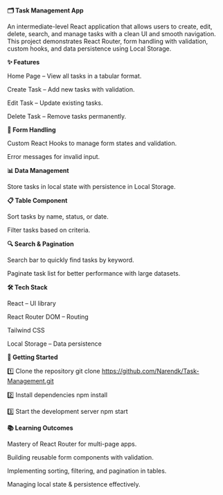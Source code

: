 **🗂️ Task Management App**

An intermediate-level React application that allows users to create, edit, delete, search, and manage tasks with a clean UI and smooth navigation.
This project demonstrates React Router, form handling with validation, custom hooks, and data persistence using Local Storage.

**✨ Features**

Home Page – View all tasks in a tabular format.

Create Task – Add new tasks with validation.

Edit Task – Update existing tasks.

Delete Task – Remove tasks permanently.

**📝 Form Handling**

Custom React Hooks to manage form states and validation.

Error messages for invalid input.

**📊 Data Management**

Store tasks in local state with persistence in Local Storage.

**📋 Table Component**

Sort tasks by name, status, or date.

Filter tasks based on criteria.

**🔍 Search & Pagination**

Search bar to quickly find tasks by keyword.

Paginate task list for better performance with large datasets.

**🛠️ Tech Stack**

React – UI library

React Router DOM – Routing

Tailwind CSS 

Local Storage – Data persistence

**🚀 Getting Started**

1️⃣ Clone the repository
git clone https://github.com/Narendk/Task-Management.git

2️⃣ Install dependencies
npm install

3️⃣ Start the development server
npm start

**📚 Learning Outcomes**

Mastery of React Router for multi-page apps.

Building reusable form components with validation.

Implementing sorting, filtering, and pagination in tables.

Managing local state & persistence effectively.

